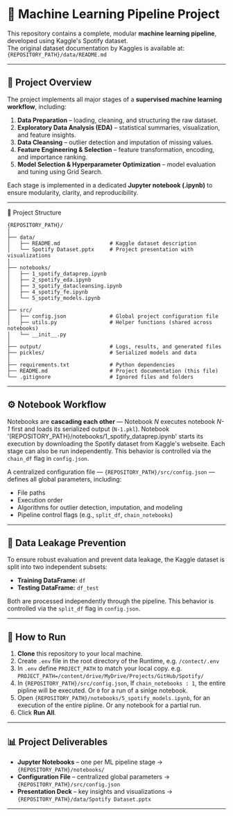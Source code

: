 # 🎯 Machine Learning Pipeline Project

This repository contains a complete, modular **machine learning pipeline**, developed using Kaggle's Spotify dataset.  
The original dataset documentation by Kaggles is available at: `{REPOSITORY_PATH}/data/README.md`

---

## 📘 Project Overview

The project implements all major stages of a **supervised machine learning workflow**, including:

1. **Data Preparation** – loading, cleaning, and structuring the raw dataset.  
2. **Exploratory Data Analysis (EDA)** – statistical summaries, visualization, and feature insights.  
3. **Data Cleansing** – outlier detection and imputation of missing values.  
4. **Feature Engineering & Selection** – feature transformation, encoding, and importance ranking.  
5. **Model Selection & Hyperparameter Optimization** – model evaluation and tuning using Grid Search.

Each stage is implemented in a dedicated **Jupyter notebook (.ipynb)** to ensure modularity, clarity, and reproducibility.

---

🧩 Project Structure
```
{REPOSITORY_PATH}/
│
├── data/
│   ├── README.md                # Kaggle dataset description
│   └── Spotify Dataset.pptx     # Project presentation with visualizations
│
├── notebooks/
│   ├── 1_spotify_dataprep.ipynb
│   ├── 2_spotify_eda.ipynb
│   ├── 3_spotify_datacleansing.ipynb
│   ├── 4_spotify_fe.ipynb
│   └── 5_spotify_models.ipynb
│
├── src/
│   ├── config.json              # Global project configuration file
│   ├── utils.py                 # Helper functions (shared across notebooks)
│   └── __init__.py
│
├── output/                      # Logs, results, and generated files
├── pickles/                     # Serialized models and data
│
├── requirements.txt             # Python dependencies
├── README.md                    # Project documentation (this file)
└── .gitignore                   # Ignored files and folders
```

---

## ⚙️ Notebook Workflow

Notebooks are **cascading each other** — Notebook *N* executes notebook *N-1* first and loads its serialized output (`N-1.pkl`). 
Notebook '(REPOSITORY_PATH}/notebooks/1_spotify_dataprep.ipynb' starts its execution by downloading the Spotify dataset from Kaggle's webseite.
Each stage can also be run independently. This behavior is controlled via the `chain_df` flag in `config.json`.

A centralized configuration file —  `{REPOSITORY_PATH}/src/config.json` — defines all global parameters, including:
- File paths
- Execution order  
- Algorithms for outlier detection, imputation, and modeling  
- Pipeline control flags (e.g., `split_df`, `chain_notebooks`)

---

## 🧠 Data Leakage Prevention

To ensure robust evaluation and prevent data leakage, the Kaggle dataset is split into two independent subsets:

- **Training DataFrame:** `df`  
- **Testing DataFrame:** `df_test`

Both are processed independently through the pipeline. This behavior is controlled via the `split_df` flag in `config.json`.

---

## 🚀 How to Run

1. **Clone** this repository to your local machine.  
2. Create `.env` file in the root directory of the Runtime, e.g. `/contect/.env`
3. In `.env` define `PROJECT_PATH` to match your local copy. e.g. `PROJECT_PATH=/content/drive/MyDrive/Projects/GitHub/Spotify/`
4. In `{REPOSITORY_PATH}/src/config.json`, If `chain_notebooks : 1`, the entire pipline will be executed. Or `0` for a run of a sinlge notebook.
5. Open `{REPOSITORY_PATH}/notebooks/5_spotify_models.ipynb`, for an execution of the entire pipline. Or any notebook for a partial run.
7. Click **Run All**.

---

## 📊 Project Deliverables

- **Jupyter Notebooks** – one per ML pipeline stage → `{REPOSITORY_PATH}/notebooks/`  
- **Configuration File** – centralized global parameters → `{REPOSITORY_PATH}/src/config.json`  
- **Presentation Deck** – key insights and visualizations → `{REPOSITORY_PATH}/data/Spotify Dataset.pptx`

---
